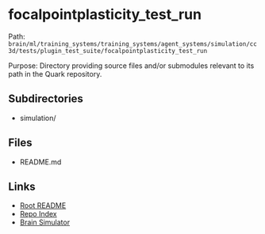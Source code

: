 # focalpointplasticity_test_run

Path: `brain/ml/training_systems/training_systems/agent_systems/simulation/cc3d/tests/plugin_test_suite/focalpointplasticity_test_run`

Purpose: Directory providing source files and/or submodules relevant to its path in the Quark repository.

## Subdirectories
- simulation/

## Files
- README.md

## Links
- [Root README](../../../../../../../../../README.md)
- [Repo Index](../../../../../../../../../repo_index.json)
- [Brain Simulator](../../../../../../../../../brain/architecture/brain_simulator.py)
